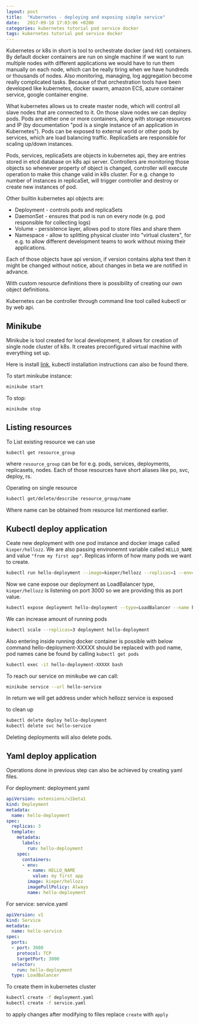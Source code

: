```yaml
---
layout: post
title:  "Kubernetes - deploying and exposing simple service"
date:   2017-09-10 17:03:06 +0200
categories: kubernetes tutorial pod service docker
tags: kubernetes tutorial pod service docker
---
```


Kubernetes or k8s in short is tool to orchestrate docker (and rkt) containers. By default docker containers are run on single machine if we want to run multiple nodes with different applications we would have to run them manually on each node, which can be really tiring when we have hundreds or thousands of nodes. Also monitoring, managing, log aggregation become really complicated tasks. Because of that orchestration tools have been developed like kubernetes, docker swarm, amazon ECS, azure container service, google container engine.

What kubernetes allows us to create master node, which will control all slave nodes that are connected to it. On those slave nodes we can deploy pods. Pods are either one or more containers, along with storage resources and IP (by documentation "pod is a single instance of an application in Kubernetes"). Pods can be exposed to external world or other pods by services, which are load balancing traffic. ReplicaSets are responsible for scaling up/down instances.

Pods, services, replicaSets are objects in kubernetes api, they are entries stored in etcd database on k8s api server. Controllers are monitoring those objects so whenever property of object is changed, controller will execute operation to make this change valid in k8s cluster. For e.g. change to number of instances in replicaSet, will trigger controller and destroy or create new instances of pod.

Other builtin kubernetes api objects are:
- Deployment - controls pods and replicaSets
- DaemonSet - ensures that pod is run on every node (e.g. pod responsible for collecting logs)
- Volume - persistence layer, allows pod to store files and share them
- Namespace - allow to splitting physical cluster into "virtual clusters", for e.g. to allow different development teams to work without mixing their applications.

Each of those objects have api version, if version contains alpha text then it might be changed without notice, about changes in beta we are notified in advance.

With custom resource definitions there is possibility of creating our own object definitions.

Kubernetes can be controller through command line tool called kubectl or by web api.

## Minikube
Minikube is tool created for local development, it allows for creation of single node cluster of k8s. It creates preconfigured virtual machine with everything set up.

Here is install [link](https://kubernetes.io/docs/tasks/tools/install-minikube/), kubectl installation instructions can also be found there.

To start minikube instance:
```bash
minikube start
```

To stop:
```bash
minikube stop
```

## Listing resources

To List existing resource we can use
```bash
kubectl get resource_group
```

where ```resource_group``` can be for e.g. pods, services, deployments, replicasets, nodes.
Each of those resources have short aliases like po, svc, deploy, rs.

Operating on single resource
```bash
kubectl get/delete/describe resource_group/name
```

Where name can be obtained from resource list mentioned earlier.

## Kubectl deploy application

Ceate new deployment with one pod instance and docker image called ```kieper/hellozz```.
We are also passing environemnt variable called ```HELLO_NAME``` and value ```"from my first app"```.
Replicas inform of how many pods we want to create.

```bash
kubectl run hello-deployment --image=kieper/hellozz --replicas=1 --env="HELLO_NAME=from my first app"
```

Now we cane expose our deployment as LoadBalancer type, ```kieper/hellozz``` is listening on port 3000
so we are providing this as port value.
```bash
kubectl expose deployment hello-deployment --type=LoadBalancer --name hello-service --port=3000
```

We can increase amount of running pods
```bash
kubectl scale --replicas=3 deployment hello-deployment
```

Also entering inside running docker container is possible with below command
hello-deployment-XXXXX should be replaced with pod name, pod names cane be found by calling ```kubectl get pods```

```bash
kubectl exec -it hello-deployment-XXXXX bash
```

To reach our service on minikube we can call:
```bash
minikube service --url hello-service
```

In return we will get address under which hellozz service is exposed

to clean up
```bash
kubectl delete deploy hello-deployment
kubectl delete svc hello-service
```

Deleting deployments will also delete pods.

## Yaml deploy application

Operations done in previous step can also be achieved by creating yaml files.

For deployment: deployment.yaml
```yaml
apiVersion: extensions/v1beta1
kind: Deployment
metadata:
  name: hello-deployment
spec:
  replicas: 3
  template:
    metadata:
      labels:
        run: hello-deployment
    spec:
      containers:
      - env:
        - name: HELLO_NAME
          value: my first app
        image: kieper/hellozz
        imagePullPolicy: Always
        name: hello-deployment
```

For service: service.yaml
```yaml
apiVersion: v1
kind: Service
metadata:
  name: hello-service
spec:
  ports:
  - port: 3000
    protocol: TCP
    targetPort: 3000
  selector:
    run: hello-deployment
  type: LoadBalancer
```

To create them in kubernetes cluster
```bash
kubectl create -f deployment.yaml
kubectl create -f service.yaml
```

to apply changes after modifying to files replace ```create``` with ```apply```
